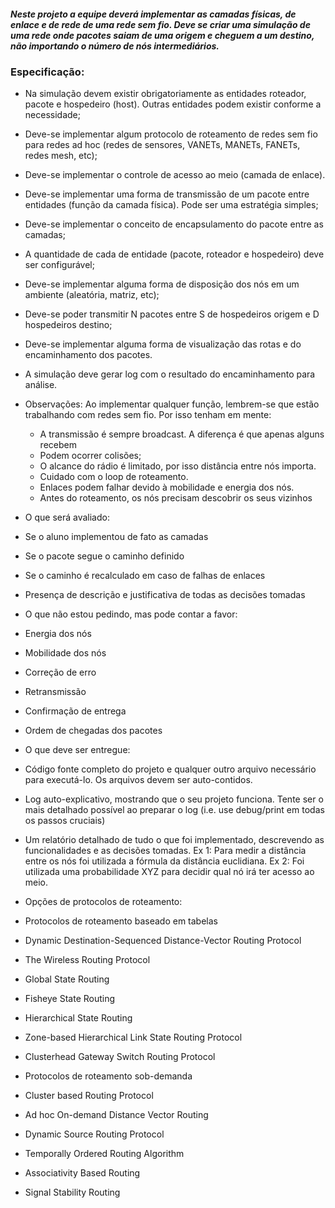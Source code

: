 ##### Neste projeto a equipe deverá implementar as camadas físicas, de enlace e de rede de uma rede sem fio. Deve se criar uma simulação de uma rede onde pacotes saiam de uma origem e cheguem a um destino, não importando o número de nós intermediários.

### Especificação:
* Na simulação devem existir obrigatoriamente as entidades roteador, pacote e hospedeiro (host).  Outras entidades podem existir conforme a necessidade;

* Deve-se implementar algum protocolo de roteamento de redes sem fio para redes ad hoc (redes de sensores, VANETs, MANETs, FANETs, redes mesh, etc);  

* Deve-se implementar o controle de acesso ao meio (camada de enlace).

* Deve-se implementar uma forma de transmissão de um pacote entre entidades (função da camada física). Pode ser uma estratégia simples;

* Deve-se implementar o conceito de encapsulamento do pacote entre as camadas;

* A quantidade de cada de entidade (pacote, roteador e hospedeiro) deve ser configurável;

* Deve-se implementar alguma forma de disposição dos nós em um ambiente (aleatória, matriz, etc);

* Deve-se poder transmitir N pacotes entre S de hospedeiros origem e D hospedeiros destino;

* Deve-se implementar alguma forma de visualização das rotas e do encaminhamento dos pacotes.

* A simulação deve gerar log com o resultado do encaminhamento para análise.

* Observações: Ao implementar qualquer função, lembrem-se que estão trabalhando com redes sem fio. Por isso tenham em mente:
  * A transmissão é sempre broadcast. A diferença é que apenas alguns recebem
  * Podem ocorrer colisões; 
  * O alcance do rádio é limitado, por isso distância entre nós importa.
  * Cuidado com o loop de roteamento.
  * Enlaces podem falhar devido à mobilidade e energia dos nós.
  * Antes do roteamento, os nós precisam descobrir os seus vizinhos

* O que será avaliado:
 * Se o aluno implementou de fato as camadas
 * Se o pacote segue o caminho definido
 * Se o caminho é recalculado em caso de falhas de enlaces
 * Presença de descrição e justificativa de todas as decisões tomadas

* O que não estou pedindo, mas pode contar a favor:
 * Energia dos nós
 * Mobilidade dos nós
 * Correção de erro
 * Retransmissão
 * Confirmação de entrega
 * Ordem de chegadas dos pacotes

* O que deve ser entregue:
 * Código fonte completo do projeto e qualquer outro arquivo necessário para executá-lo. Os arquivos devem ser auto-contidos.
 * Log auto-explicativo, mostrando que o seu projeto funciona. Tente ser o mais detalhado possível ao preparar o log (i.e. use debug/print em todas os passos cruciais)
 * Um relatório detalhado de tudo o que foi implementado, descrevendo as funcionalidades e as decisões tomadas. Ex 1: Para medir a distância entre os nós foi utilizada a fórmula da distância euclidiana. Ex 2: Foi utilizada uma probabilidade XYZ para decidir qual nó irá ter acesso ao meio.

* Opções de protocolos de roteamento:
 * Protocolos de roteamento baseado em tabelas
  * Dynamic Destination-Sequenced Distance-Vector Routing Protocol
  * The Wireless Routing Protocol
  * Global State Routing
  * Fisheye State Routing
  * Hierarchical State Routing
  * Zone-based Hierarchical Link State Routing Protocol
  * Clusterhead Gateway Switch Routing Protocol
  
* Protocolos de roteamento sob-demanda
 * Cluster based Routing Protocol
 * Ad hoc On-demand Distance Vector Routing
 * Dynamic Source Routing Protocol
 * Temporally Ordered Routing Algorithm
 * Associativity Based Routing
 * Signal Stability Routing